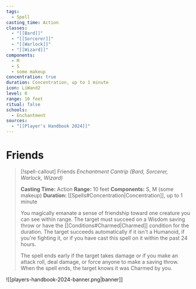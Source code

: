 ```yaml
---
tags:
  - Spell
casting_time: Action
classes:
  - "[[Bard]]"
  - "[[Sorcerer]]"
  - "[[Warlock]]"
  - "[[Wizard]]"
components:
  - M
  - S
  - some makeup
concentration: true
duration: Concentration, up to 1 minute
icon: LiWand2
level: 0
range: 10 feet
ritual: false
schools:
  - Enchantment
sources:
  - "[[Player's Handbook 2024]]"
---
```


# Friends

>[!spell-callout] Friends
>_Enchantment Cantrip (Bard, Sorcerer, Warlock, Wizard)_
>
>**Casting Time:** Action
>**Range:** 10 feet
>**Components:** S, M (some makeup)
>**Duration:** [[Spells#Concentration\|Concentration]], up to 1 minute
>
>You magically emanate a sense of friendship toward one creature you can see within range. The target must succeed on a Wisdom saving throw or have the [[Conditions#Charmed\|Charmed]] condition for the duration. The target succeeds automatically if it isn't a Humanoid, if you're fighting it, or if you have cast this spell on it within the past 24 hours.
>
>The spell ends early if the target takes damage or if you make an attack roll, deal damage, or force anyone to make a saving throw. When the spell ends, the target knows it was Charmed by you.


![[players-handbook-2024-banner.png|banner]]
